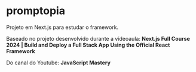 # promptopia
Projeto em Next.js para estudar o framework.

Baseado no projeto desenvolvido durante a vídeoaula: **Next.js Full Course 2024 | Build and Deploy a Full Stack App Using the Official React Framework**

Do canal do Youtube: **JavaScript Mastery**